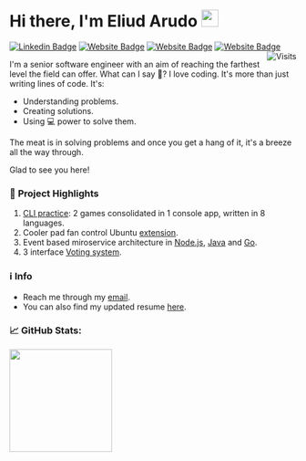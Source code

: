 # Hi there, I'm Eliud Arudo <img src="https://emojis.slackmojis.com/emojis/images/1531849430/4246/blob-sunglasses.gif?1531849430" style="margin-bottom: -7px" width="30"/> 

[![Linkedin Badge](https://img.shields.io/badge/-LinkedIn-0e76a8?style=flat-square&logo=Linkedin&logoColor=white)](https://linkedin.com/in/eliud-arudo)
[![Website Badge](https://img.shields.io/static/v1?label=Website&message=Portfolio&color=<COLOR>)](https://eliudarudo.netlify.app)
[![Website Badge](https://img.shields.io/static/v1?label=Website&message=Apps&color=blue)](https://eapps.netlify.app)
[![Website Badge](https://img.shields.io/static/v1?label=Website&message=Languages&color=blueviolet)](https://language-practice.netlify.app)
<a href="https://visitor-badge.laobi.icu/badge?page_id=vidyabhandary.visitor-badge&title=Visits"><img src="https://visitor-badge.laobi.icu/badge?page_id=eliudarudo.visitor-badge&title=Visits" align="right" alt="Visits"></a> 

I'm a senior software engineer with an aim of reaching the farthest level the field can offer. What can I say 🙍? I love coding. It's more than just writing lines of code. It's:
- Understanding problems.
- Creating solutions.
- Using 💻 power to solve them.

The meat is in solving problems and once you get a hang of it, it's a breeze all the way through. 

Glad to see you here!

### 📍 __Project Highlights__
1. [CLI practice](https://github.com/EliudArudo/CLI-Practice): 2 games consolidated in 1 console app, written in 8 languages. 
2. Cooler pad fan control Ubuntu [extension](https://github.com/EliudArudo/fancontrol-coolerpad).
3. Event based miroservice architecture in [Node.js](https://github.com/EliudArudo/Container-Events-Communication-NodeJS), [Java](https://github.com/EliudArudo/Container-Events-Communication-Java) and [Go](https://github.com/EliudArudo/Container-Events-Communication-Go). 
4. 3 interface [Voting system](https://github.com/EliudArudo/Dockersed-Complex-Voting-App).

### ℹ️ __Info__
* Reach me through my [email](eliud.arudo@gmail.com).
* You can also find my updated resume [here](https://docs.google.com/document/d/.1XaTggzvvjBRh1IoMBfWWVcUMEpFYY2aIg22ekeb7nbM/edit?usp=sharing).

### 📈 __GitHub Stats:__
<p>
  <img height="180em" src="https://github-readme-stats.vercel.app/api/top-langs/?username=EliudArudo&show_icons=true&hide_border=true&layout=compact&langs_count=8"/>
</p>





